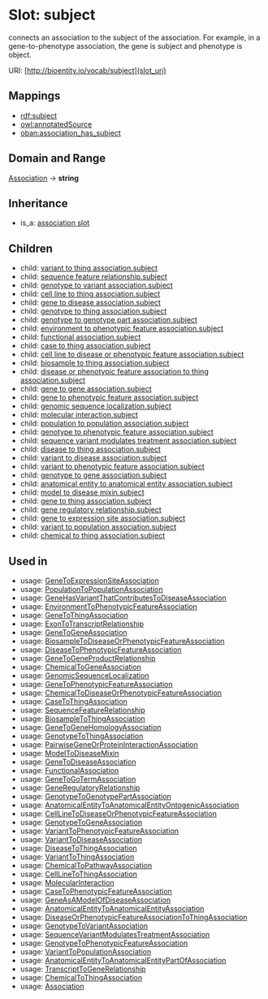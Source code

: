 # Slot: subject


connects an association to the subject of the association. For example, in a gene-to-phenotype association, the gene is subject and phenotype is object.

URI: [http://bioentity.io/vocab/subject](slot_uri)
## Mappings

 * [rdf:subject](http://purl.obolibrary.org/obo/rdf_subject)
 * [owl:annotatedSource](http://purl.obolibrary.org/obo/owl_annotatedSource)
 * [oban:association_has_subject](http://purl.obolibrary.org/obo/oban_association_has_subject)
## Domain and Range

[Association](Association.md) -> **string**
## Inheritance

 *  is_a: [association slot](association_slot.md)
## Children

 *  child: [variant to thing association.subject](variant_to_thing_association_subject.md)
 *  child: [sequence feature relationship.subject](sequence_feature_relationship_subject.md)
 *  child: [genotype to variant association.subject](genotype_to_variant_association_subject.md)
 *  child: [cell line to thing association.subject](cell_line_to_thing_association_subject.md)
 *  child: [gene to disease association.subject](gene_to_disease_association_subject.md)
 *  child: [genotype to thing association.subject](genotype_to_thing_association_subject.md)
 *  child: [genotype to genotype part association.subject](genotype_to_genotype_part_association_subject.md)
 *  child: [environment to phenotypic feature association.subject](environment_to_phenotypic_feature_association_subject.md)
 *  child: [functional association.subject](functional_association_subject.md)
 *  child: [case to thing association.subject](case_to_thing_association_subject.md)
 *  child: [cell line to disease or phenotypic feature association.subject](cell_line_to_disease_or_phenotypic_feature_association_subject.md)
 *  child: [biosample to thing association.subject](biosample_to_thing_association_subject.md)
 *  child: [disease or phenotypic feature association to thing association.subject](disease_or_phenotypic_feature_association_to_thing_association_subject.md)
 *  child: [gene to gene association.subject](gene_to_gene_association_subject.md)
 *  child: [gene to phenotypic feature association.subject](gene_to_phenotypic_feature_association_subject.md)
 *  child: [genomic sequence localization.subject](genomic_sequence_localization_subject.md)
 *  child: [molecular interaction.subject](molecular_interaction_subject.md)
 *  child: [population to population association.subject](population_to_population_association_subject.md)
 *  child: [genotype to phenotypic feature association.subject](genotype_to_phenotypic_feature_association_subject.md)
 *  child: [sequence variant modulates treatment association.subject](sequence_variant_modulates_treatment_association_subject.md)
 *  child: [disease to thing association.subject](disease_to_thing_association_subject.md)
 *  child: [variant to disease association.subject](variant_to_disease_association_subject.md)
 *  child: [variant to phenotypic feature association.subject](variant_to_phenotypic_feature_association_subject.md)
 *  child: [genotype to gene association.subject](genotype_to_gene_association_subject.md)
 *  child: [anatomical entity to anatomical entity association.subject](anatomical_entity_to_anatomical_entity_association_subject.md)
 *  child: [model to disease mixin.subject](model_to_disease_mixin_subject.md)
 *  child: [gene to thing association.subject](gene_to_thing_association_subject.md)
 *  child: [gene regulatory relationship.subject](gene_regulatory_relationship_subject.md)
 *  child: [gene to expression site association.subject](gene_to_expression_site_association_subject.md)
 *  child: [variant to population association.subject](variant_to_population_association_subject.md)
 *  child: [chemical to thing association.subject](chemical_to_thing_association_subject.md)
## Used in

 *  usage: [GeneToExpressionSiteAssociation](GeneToExpressionSiteAssociation.md)
 *  usage: [PopulationToPopulationAssociation](PopulationToPopulationAssociation.md)
 *  usage: [GeneHasVariantThatContributesToDiseaseAssociation](GeneHasVariantThatContributesToDiseaseAssociation.md)
 *  usage: [EnvironmentToPhenotypicFeatureAssociation](EnvironmentToPhenotypicFeatureAssociation.md)
 *  usage: [GeneToThingAssociation](GeneToThingAssociation.md)
 *  usage: [ExonToTranscriptRelationship](ExonToTranscriptRelationship.md)
 *  usage: [GeneToGeneAssociation](GeneToGeneAssociation.md)
 *  usage: [BiosampleToDiseaseOrPhenotypicFeatureAssociation](BiosampleToDiseaseOrPhenotypicFeatureAssociation.md)
 *  usage: [DiseaseToPhenotypicFeatureAssociation](DiseaseToPhenotypicFeatureAssociation.md)
 *  usage: [GeneToGeneProductRelationship](GeneToGeneProductRelationship.md)
 *  usage: [ChemicalToGeneAssociation](ChemicalToGeneAssociation.md)
 *  usage: [GenomicSequenceLocalization](GenomicSequenceLocalization.md)
 *  usage: [GeneToPhenotypicFeatureAssociation](GeneToPhenotypicFeatureAssociation.md)
 *  usage: [ChemicalToDiseaseOrPhenotypicFeatureAssociation](ChemicalToDiseaseOrPhenotypicFeatureAssociation.md)
 *  usage: [CaseToThingAssociation](CaseToThingAssociation.md)
 *  usage: [SequenceFeatureRelationship](SequenceFeatureRelationship.md)
 *  usage: [BiosampleToThingAssociation](BiosampleToThingAssociation.md)
 *  usage: [GeneToGeneHomologyAssociation](GeneToGeneHomologyAssociation.md)
 *  usage: [GenotypeToThingAssociation](GenotypeToThingAssociation.md)
 *  usage: [PairwiseGeneOrProteinInteractionAssociation](PairwiseGeneOrProteinInteractionAssociation.md)
 *  usage: [ModelToDiseaseMixin](ModelToDiseaseMixin.md)
 *  usage: [GeneToDiseaseAssociation](GeneToDiseaseAssociation.md)
 *  usage: [FunctionalAssociation](FunctionalAssociation.md)
 *  usage: [GeneToGoTermAssociation](GeneToGoTermAssociation.md)
 *  usage: [GeneRegulatoryRelationship](GeneRegulatoryRelationship.md)
 *  usage: [GenotypeToGenotypePartAssociation](GenotypeToGenotypePartAssociation.md)
 *  usage: [AnatomicalEntityToAnatomicalEntityOntogenicAssociation](AnatomicalEntityToAnatomicalEntityOntogenicAssociation.md)
 *  usage: [CellLineToDiseaseOrPhenotypicFeatureAssociation](CellLineToDiseaseOrPhenotypicFeatureAssociation.md)
 *  usage: [GenotypeToGeneAssociation](GenotypeToGeneAssociation.md)
 *  usage: [VariantToPhenotypicFeatureAssociation](VariantToPhenotypicFeatureAssociation.md)
 *  usage: [VariantToDiseaseAssociation](VariantToDiseaseAssociation.md)
 *  usage: [DiseaseToThingAssociation](DiseaseToThingAssociation.md)
 *  usage: [VariantToThingAssociation](VariantToThingAssociation.md)
 *  usage: [ChemicalToPathwayAssociation](ChemicalToPathwayAssociation.md)
 *  usage: [CellLineToThingAssociation](CellLineToThingAssociation.md)
 *  usage: [MolecularInteraction](MolecularInteraction.md)
 *  usage: [CaseToPhenotypicFeatureAssociation](CaseToPhenotypicFeatureAssociation.md)
 *  usage: [GeneAsAModelOfDiseaseAssociation](GeneAsAModelOfDiseaseAssociation.md)
 *  usage: [AnatomicalEntityToAnatomicalEntityAssociation](AnatomicalEntityToAnatomicalEntityAssociation.md)
 *  usage: [DiseaseOrPhenotypicFeatureAssociationToThingAssociation](DiseaseOrPhenotypicFeatureAssociationToThingAssociation.md)
 *  usage: [GenotypeToVariantAssociation](GenotypeToVariantAssociation.md)
 *  usage: [SequenceVariantModulatesTreatmentAssociation](SequenceVariantModulatesTreatmentAssociation.md)
 *  usage: [GenotypeToPhenotypicFeatureAssociation](GenotypeToPhenotypicFeatureAssociation.md)
 *  usage: [VariantToPopulationAssociation](VariantToPopulationAssociation.md)
 *  usage: [AnatomicalEntityToAnatomicalEntityPartOfAssociation](AnatomicalEntityToAnatomicalEntityPartOfAssociation.md)
 *  usage: [TranscriptToGeneRelationship](TranscriptToGeneRelationship.md)
 *  usage: [ChemicalToThingAssociation](ChemicalToThingAssociation.md)
 *  usage: [Association](Association.md)
